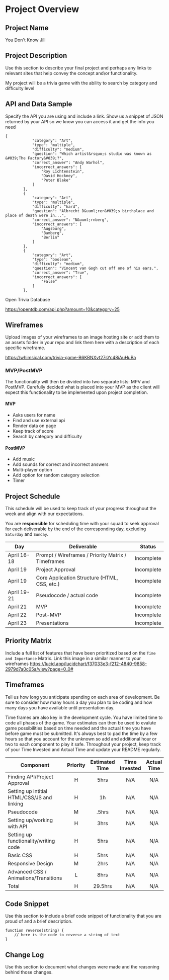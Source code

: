 # Project Overview

## Project Name

You Don't Know Jill

## Project Description

Use this section to describe your final project and perhaps any links to relevant sites that help convey the concept and\or functionality.

My project will be a trivia game with the ability to search by category and difficulty level

## API and Data Sample

Specify the API you are using and include a link. Show us a snippet of JSON returned by your API so we know you can access it and get the info you need
```
{
            "category": "Art",
            "type": "multiple",
            "difficulty": "medium",
            "question": "Which artist&rsquo;s studio was known as &#039;The Factory&#039;?",
            "correct_answer": "Andy Warhol",
            "incorrect_answers": [
                "Roy Lichtenstein",
                "David Hockney",
                "Peter Blake"
            ]
        },
        {
            "category": "Art",
            "type": "multiple",
            "difficulty": "hard",
            "question": "Albrecht D&uuml;rer&#039;s birthplace and place of death were in...",
            "correct_answer": "N&uuml;rnberg",
            "incorrect_answers": [
                "Augsburg",
                "Bamberg",
                "Berlin"
            ]
        },
        {
            "category": "Art",
            "type": "boolean",
            "difficulty": "medium",
            "question": "Vincent van Gogh cut off one of his ears.",
            "correct_answer": "True",
            "incorrect_answers": [
                "False"
            ]
        },
```

Open Trivia Database

https://opentdb.com/api.php?amount=10&category=25

## Wireframes

Upload images of your wireframes to an image hosting site or add them to an assets folder in your repo and link them here with a description of each specific wireframe.

https://whimsical.com/trivia-game-B6KBNXvt27sYc48iAuHuBa

### MVP/PostMVP

The functionality will then be divided into two separate lists: MPV and PostMVP.  Carefully decided what is placed into your MVP as the client will expect this functionality to be implemented upon project completion.  

#### MVP 
- Asks users for name
- Find and use external api 
- Render data on page 
- Keep track of score
- Search by category and difficulty 

#### PostMVP  
- Add music
- Add sounds for correct and incorrect answers
- Multi-player option
- Add option for random category selection
- Timer

## Project Schedule

This schedule will be used to keep track of your progress throughout the week and align with our expectations.  

You are **responsible** for scheduling time with your squad to seek approval for each deliverable by the end of the corresponding day, excluding `Saturday` and `Sunday`.

|  Day | Deliverable | Status
|---|---| ---|
|April 16-18| Prompt / Wireframes / Priority Matrix / Timeframes | Incomplete
|April 19| Project Approval | Incomplete
|April 19| Core Application Structure (HTML, CSS, etc.) | Incomplete
|April 19-21| Pseudocode / actual code | Incomplete
|April 21| MVP  | Incomplete
|April 22| Post-MVP | Incomplete
|April 23| Presentations | Incomplete

## Priority Matrix

Include a full list of features that have been prioritized based on the `Time and Importance` Matrix.  Link this image in a similar manner to your wireframes
https://lucid.app/lucidchart/f37033e3-f212-4840-9858-2979d7a0c05a/view?page=0_0#

## Timeframes

Tell us how long you anticipate spending on each area of development. Be sure to consider how many hours a day you plan to be coding and how many days you have available until presentation day.

Time frames are also key in the development cycle.  You have limited time to code all phases of the game.  Your estimates can then be used to evalute game possibilities based on time needed and the actual time you have before game must be submitted. It's always best to pad the time by a few hours so that you account for the unknown so add and additional hour or two to each component to play it safe. Throughout your project, keep track of your Time Invested and Actual Time and update your README regularly.

| Component | Priority | Estimated Time | Time Invested | Actual Time |
| --- | :---: |  :---: | :---: | :---: |
| Finding API/Project Approval                | H | 5hrs| N/A | N/A |
| Setting up intitial HTML/CSS/JS and linking | H | 1h  | N/A | N/A |
| Pseudocode                                  | M |.5hrs| N/A | N/A |
| Setting up/working with API                 | H | 3hrs| N/A | N/A |
| Setting up functionality/writing code       | H | 5hrs| N/A | N/A |
| Basic CSS                                   | H | 5hrs| N/A | N/A |
| Responsive Design                           | M | 2hrs| N/A | N/A |
| Advanced CSS / Animations/Transitions       | L | 8hrs| N/A | N/A |
| Total | H | 29.5hrs| N/A | N/A |

## Code Snippet

Use this section to include a brief code snippet of functionality that you are proud of and a brief description.  

```
function reverse(string) {
	// here is the code to reverse a string of text
}
```

## Change Log
 Use this section to document what changes were made and the reasoning behind those changes.  
